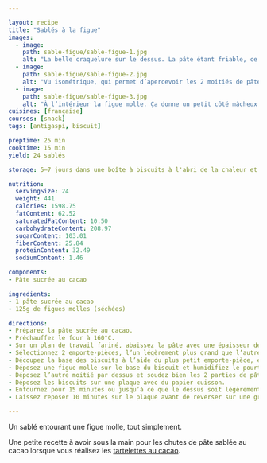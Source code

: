 ```yaml
---

layout: recipe
title: "Sablés à la figue"
images:
  - image:
    path: sable-figue/sable-figue-1.jpg
    alt: "La belle craquelure sur le dessus. La pâte étant friable, ce n'est pas étonnant, elle de désintègre presque en croquant."
  - image:
    path: sable-figue/sable-figue-2.jpg
    alt: "Vu isométrique, qui permet d’apercevoir les 2 moitiés de pâte soudée."
  - image:
    path: sable-figue/sable-figue-3.jpg
    alt: "À l’intérieur la figue molle. Ça donne un petit côté mâcheux qui s’accomode très bien au friable. Et la figue fonctionne très bien avec le cacao et le goût légèrement fruité de l’huile d’olive."
cuisines: [française]
courses: [snack]
tags: [antigaspi, biscuit]

preptime: 25 min
cooktime: 15 min
yield: 24 sablés

storage: 5–7 jours dans une boîte à biscuits à l'abri de la chaleur et de la lumière. Vous pouvez également les congeler pour 2–3 mois.

nutrition:
  servingSize: 24
  weight: 441
  calories: 1598.75
  fatContent: 62.52
  saturatedFatContent: 10.50
  carbohydrateContent: 208.97
  sugarContent: 103.01
  fiberContent: 25.84
  proteinContent: 32.49
  sodiumContent: 1.46

components:
- Pâte sucrée au cacao

ingredients:
- 1 pâte sucrée au cacao
- 125g de figues molles (séchées)

directions:
- Préparez la pâte sucrée au cacao.
- Préchauffez le four à 160°C.
- Sur un plan de travail fariné, abaissez la pâte avec une épaisseur de 4–5mm.
- Sélectionnez 2 emporte-pièces, l’un légèrement plus grand que l’autre.
- Découpez la base des biscuits à l’aide du plus petit emporte-pièce, et sa partie supérieure à l’aide du plus grand.
- Déposez une figue molle sur le base du biscuit et humidifiez le pourtout.
- Déposez l’autre moitié par dessus et soudez bien les 2 parties de pâte.
- Déposez les biscuits sur une plaque avec du papier cuisson.
- Enfournez pour 15 minutes ou jusqu’à ce que le dessus soit légèrement craquelé. Le biscuit va durcir en refroidissant, il faut donc qu’il soit encore un tout petit peu mou en appuyant dessus en sortie de four.
- Laissez reposer 10 minutes sur le plaque avant de reverser sur une grille.

---
```


Un sablé entourant une figue molle, tout simplement. 

Une petite recette à avoir sous la main pour les chutes de pâte sablée au cacao lorsque vous réalisez les [tartelettes au cacao](tarte-cacao.html).